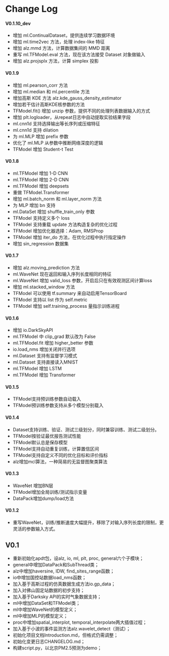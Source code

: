 # Change Log

#### V0.1.10_dev
- 增加 ml.ContinualDataset，提供连续学习数据环境
- 增加 ml.time2vec 方法，处理 index-like 特征
- 增加 alz.mmd 方法，计算数据集间的 MMD 距离
- 重写 ml.TFModel.eval 方法，现在该方法接受 Dataset 对象做输入
- 增加 alz.projsplx 方法，计算 simplex 投影

#### V0.1.9
- 增加 ml.pearson_corr 方法
- 增加 ml.median 和 ml.percentile 方法
- 增加高斯 KDE 方法 alz.kde_gauss_density_estimator
- 增加若干估计高斯KDE核参数的方法
- TFModel.fit() 增加 unzip 参数，提供不同的处理列表数据输入的方式
- 增加 plt.logloader，从repeat日志中自动提取实验结果字段
- ml.cnn1d 支持选择输出等长序列或压缩特征
- ml.cnn1d 支持 dilation
- 为 ml.MLP 增加 prefix 参数
- 优化了 ml.MLP 从参数中推断网络深度的逻辑
- TFModel 增加 Student-t Test

#### V0.1.8
- ml.TFModel 增加 1-D CNN
- ml.TFModel 增加 2-D CNN
- ml.TFModel 增加 deepsets
- 重做 TFModel.Transformer
- 增加 ml.batch_norm 和 ml.layer_norm 方法
- 为 MLP 增加 bn 支持
- ml.DataSet 增加 shuffle_train_only 参数
- TFModel 支持定义多个 loss
- TFModel 支持重载 update 方法构造复杂的优化过程
- TFModel 增加优化器选择：Adam, RMSProp
- TFModel 增加 iter_do 方法，在优化过程中执行指定操作
- 增加 sin_regression 数据集

#### V0.1.7
- 增加 alz.moving_prediction 方法
- ml.WaveNet 现在返回和输入序列长度相同的特征
- ml.WaveNet 增加 valid_loss 参数，开启后只在有效观测区间计算loss
- 增加 ml.stacked_window 方法
- TFModel 可以使用 tf.summary 来自动启用TensorBoard
- TFModel 支持以 list 作为 self.metric
- TFModel 增加 self.training_process 量指示训练进程

#### V0.1.6
- 增加 io.DarkSkyAPI
- ml.TFModel 中 clip_grad 默认改为 False
- ml.TFModel.fit 增加 higher_better 参数
- io.load_nms 增加关闭并行选项
- ml.Dataset 支持有监督学习模式
- ml.Dataset 支持直接读入MNIST
- ml.TFModel 增加 LSTM
- ml.TFModel 增加 Transformer

#### V0.1.5
- TFModel支持预训练参数自动载入
- TFModel预训练参数支持从多个模型分别载入

#### V0.1.4
- Dataset支持训练、验证、测试三级划分，同时兼容训练、测试二级划分。
- TFModel按验证最优报告测试性能
- TFModel默认总是保存模型
- TFModel支持自动重复训练，计算置信区间
- TFModel支持自定义不同的优化目标和评价指标
- alz增加mcl算法，一种简易的无监督图聚类算法

#### V0.1.3
- WaveNet 增加BN层
- TFModel增加全局训练/测试指示变量
- DataPack增加dump/load方法

#### V0.1.2
- 重写WaveNet，训练/推断速度大幅提升，移除了对输入序列长度的限制，更灵活的参数输入方式。

## V0.1

- 重新初始化apdt包，设alz, io, ml, plt, proc, general六个子模块；
- general中增加DataPack和SubThread类；
- alz中增加haversine, IDW, find_sites_range函数；
- io中增加国控站数据load_nms函数；
- 加入基于高斯过程的仿真数据生成方法io.gp_data；
- 加入对佛山固定站数据的初步支持；
- 加入基于Darksky API的实时气象数据支持；
- ml中增加DataSet和TFModel类；
- ml中增加WaveNet的模型定义；
- ml中增加MLP的模型定义；
- proc中增加spatial_interplot, temporal_interpolate两大插值过程；
- 加入基于小波的事件监测方法alz.wavelet_detect（测试）；
- 初始化项目文档Introduction.md，但格式仍需调整；
- 初始化变更日志CHANGELOG.md；
- 构建script.py，以北京PM2.5预测为demo；
